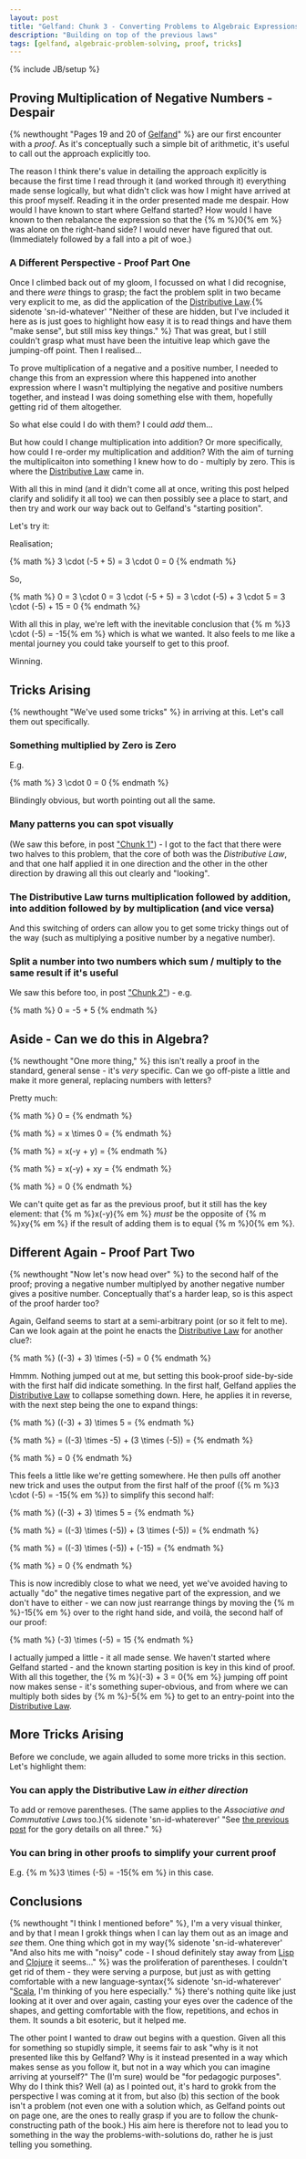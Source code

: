 ```yaml
---
layout: post
title: "Gelfand: Chunk 3 - Converting Problems to Algebraic Expressions"
description: "Building on top of the previous laws"
tags: [gelfand, algebraic-problem-solving, proof, tricks]
---
```

{% include JB/setup %}

## Proving Multiplication of Negative Numbers - Despair

{% newthought "Pages 19 and 20 of [Gelfand](https://www.goodreads.com/book/show/20328259-algebra)" %} are our first encounter with a _proof_.  As it's conceptually such a simple bit of arithmetic, it's useful to call out the approach explicitly too.

The reason I think there's value in detailing the approach explicitly is because the first time I read through it (and worked through it) everything made sense logically, but what didn't click was how I might have arrived at this proof myself.  Reading it in the order presented made me despair.  How would I have known to start where Gelfand started? How would I have known to then rebalance the expression so that the {% m %}0{% em %} was alone on the right-hand side? I would never have figured that out.  (Immediately followed by a fall into a pit of woe.)

### A Different Perspective - Proof Part One

Once I climbed back out of my gloom, I focussed on what I did recognise, and there _were_ things to grasp; the fact the problem split in two became very explicit to me, as did the application of the [Distributive Law](https://andrewharmellaw.github.io/2016/11/23/gelfands-algebra-chunk-2-commutative-associative-and-distributive-laws).{% sidenote 'sn-id-whatever' "Neither of these are hidden, but I've included it here as is just goes to highlight how easy it is to read things and have them "make sense", but still miss key things." %}  That was great, but I still couldn't grasp what must have been the intuitive leap which gave the jumping-off point.  Then I realised...

To prove multiplication of a negative and a positive number, I needed to change this from an expression where this happened into another expression where I wasn't multiplying the negative and positive numbers together, and instead I was doing something else with them, hopefully getting rid of them altogether.

So what else could I do with them? I could _add_ them...

But how could I change multiplication into addition? Or more specifically, how could I re-order my multiplication and addition?  With the aim of turning the multiplicaiton into something I knew how to do - multiply by zero. This is where the [Distributive Law](https://andrewharmellaw.github.io/2016/11/23/gelfands-algebra-chunk-2-commutative-associative-and-distributive-laws) came in.

With all this in mind (and it didn't come all at once, writing this post helped clarify and solidify it all too) we can then possibly see a place to start, and then try and work our way back out to Gelfand's "starting position".  

Let's try it:

Realisation; 

{% math %} 3 \cdot (-5 + 5) = 3 \cdot 0 = 0 {% endmath %}

So, 

{% math %} 0 = 3 \cdot 0 = 3 \cdot (-5 + 5) = 3 \cdot (-5) + 3 \cdot 5 = 3 \cdot (-5) + 15 = 0 {% endmath %} 

With all this in play, we're left with the inevitable conclusion that {% m %}3 \cdot (-5) = -15{% em %} which is what we wanted.  It also feels to me like a mental journey you could take yourself to get to this proof. 

Winning.

## Tricks Arising

{% newthought "We've used some tricks" %} in arriving at this. Let's call them out specifically.

### Something multiplied by Zero is Zero 

E.g. 

{% math %} 3 \cdot 0 = 0 {% endmath %}

Blindingly obvious, but worth pointing out all the same.

### Many patterns you can spot visually
(We saw this before, in post ["Chunk 1"](https://andrewharmellaw.github.io/algebra/2016/11/16/gelfands-algebra-chunk-1-fundamentals)) - I got to the fact that there were two halves to this problem, that the core of both was the _Distributive Law_, and that one half applied it in one direction and the other in the other direction by drawing all this out clearly and "looking".

### The Distributive Law turns multiplication followed by addition, into addition followed by by multiplication (and vice versa)
And this switching of orders can allow you to get some tricky things out of the way (such as multiplying a positive number by a negative number).

### Split a number into two numbers which sum / multiply to the same result if it's useful
We saw this before too, in post ["Chunk 2"](https://andrewharmellaw.github.io/2016/11/23/gelfands-algebra-chunk-2-commutative-associative-and-distributive-laws)) - e.g. 

{% math %} 0 = -5 + 5 {% endmath %}

## Aside - Can we do this in Algebra?
{% newthought "One more thing," %} this isn't really a proof in the standard, general sense - it's _very_ specific.  Can we go off-piste a little and make it more general, replacing numbers with letters? 

Pretty much:

{% math %} 0 = {% endmath %}

{% math %} = x \times 0 = {% endmath %}

{% math %} = x(-y + y) = {% endmath %}

{% math %} = x(-y) + xy = {% endmath %}

{% math %} = 0 {% endmath %}

We can't quite get as far as the previous proof, but it still has the key element: that {% m %}x(-y){% em %} _must_ be the opposite of {% m %}xy{% em %} if the result of adding them is to equal {% m %}0{% em %}.

## Different Again - Proof Part Two

{% newthought "Now let's now head over" %} to the second half of the proof; proving a negative number multiplyed by another negative number gives a positive number.  Conceptually that's a harder leap, so is this aspect of the proof harder too?

Again, Gelfand seems to start at a semi-arbitrary point (or so it felt to me).  Can we look again at the point he enacts the [Distributive Law](https://andrewharmellaw.github.io/2016/11/23/gelfands-algebra-chunk-2-commutative-associative-and-distributive-laws) for another clue?:

{% math %} ((-3) + 3) \times (-5) = 0 {% endmath %}

Hmmm.  Nothing jumped out at me, but setting this book-proof side-by-side with the first half did indicate something.  In the first half, Gelfand applies the [Distributive Law](https://andrewharmellaw.github.io/2016/11/23/gelfands-algebra-chunk-2-commutative-associative-and-distributive-laws) to collapse something down. Here, he applies it in reverse, with the next step being the one to expand things:

{% math %} ((-3) + 3) \times 5 = {% endmath %}

{% math %} = ((-3) \times -5) + (3 \times (-5)) = {% endmath %}

{% math %} = 0 {% endmath %}

This feels a little like we're getting somewhere. He then pulls off another new trick and uses the output from the first half of the proof ({% m %}3 \cdot (-5) = -15{% em %}) to simplify this second half:

{% math %} ((-3) + 3) \times 5 = {% endmath %}

{% math %} = ((-3) \times (-5)) + (3 \times (-5)) = {% endmath %}

{% math %} = ((-3) \times (-5)) + (-15) = {% endmath %}

{% math %} = 0 {% endmath %}

This is now incredibly close to what we need, yet we've avoided having to actually "do" the negative times negative part of the expression, and we don't have to either - we can now just rearrange things by moving the {% m %}-15{% em %} over to the right hand side, and voilà, the second half of our proof:

{% math %} (-3) \times (-5) = 15 {% endmath %}

I actually jumped a little - it all made sense. We haven't started where Gelfand started - and the known starting position is key in this kind of proof.  With all this together, the {% m %}(-3) + 3 = 0{% em %} jumping off point now makes sense - it's something super-obvious, and from where we can multiply both sides by {% m %}-5{% em %} to get to an entry-point into the [Distributive Law](https://andrewharmellaw.github.io/2016/11/23/gelfands-algebra-chunk-2-commutative-associative-and-distributive-laws). 

## More Tricks Arising

Before we conclude, we again alluded to some more tricks in this section. Let's highlight them:

### You can apply the Distributive Law _in either direction_

To add or remove parentheses. (The same applies to the _Associative and Commutative Laws_ too.){% sidenote 'sn-id-whaterever' "See [the previous post](https://andrewharmellaw.github.io/2016/11/23/gelfands-algebra-chunk-2-commutative-associative-and-distributive-laws) for the gory details on all three." %}

### You can bring in other proofs to simplify your current proof

E.g. {% m %}3 \times (-5) = -15{% em %} in this case.

## Conclusions
{% newthought "I think I mentioned before" %}, I'm a very visual thinker, and by that I mean I grokk things when I can lay them out as an image and _see_ them.  One thing which got in my way{% sidenote 'sn-id-whaterever' "And also hits me with "noisy" code - I shoud definitely stay away from [Lisp](https://en.wikipedia.org/wiki/Lisp_(programming_language)) and [Clojure](https://en.wikipedia.org/wiki/Clojure) it seems..." %} was the proliferation of parentheses.  I couldn't get rid of them - they were serving a purpose, but just as with getting comfortable with a new language-syntax{% sidenote 'sn-id-whaterever' "[Scala](https://en.wikipedia.org/wiki/Scala_(programming_language)), I'm thinking of you here especially." %} there's nothing quite like just looking at it over and over again, casting your eyes over the cadence of the shapes, and getting comfortable with the flow, repetitions, and echos in them.  It sounds a bit esoteric, but it helped me. 

The other point I wanted to draw out begins with a question. Given all this for something so stupidly simple, it seems fair to ask "why is it not presented like this by Gelfand? Why is it instead presented in a way which makes sense as you follow it, but not in a way which you can imagine arriving at yourself?" The (I'm sure) would be "for pedagogic purposes".  Why do I think this? Well (a) as I pointed out, it's hard to grokk from the perspective I was coming at it from, but also (b) this section of the book isn't a problem (not even one with a solution which, as Gelfand points out on page one, are the ones to really grasp if you are to follow the chunk-constructing path of the book.)  His aim here is therefore not to lead you to something in the way the problems-with-solutions do, rather he is just telling you something.
